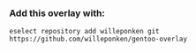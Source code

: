### Add this overlay with:
```
eselect repository add willeponken git https://github.com/willeponken/gentoo-overlay
```
